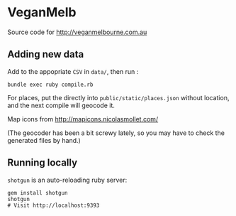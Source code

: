 VeganMelb
=========

Source code for http://veganmelbourne.com.au

## Adding new data

Add to the appopriate `CSV` in `data/`, then run :

    bundle exec ruby compile.rb

For places, put the directly into `public/static/places.json` without location,
and the next compile will geocode it.

Map icons from http://mapicons.nicolasmollet.com/

(The geocoder has been a bit screwy lately, so you may have to
check the generated files by hand.)

## Running locally

`shotgun` is an auto-reloading ruby server:

    gem install shotgun
    shotgun
    # Visit http://localhost:9393
